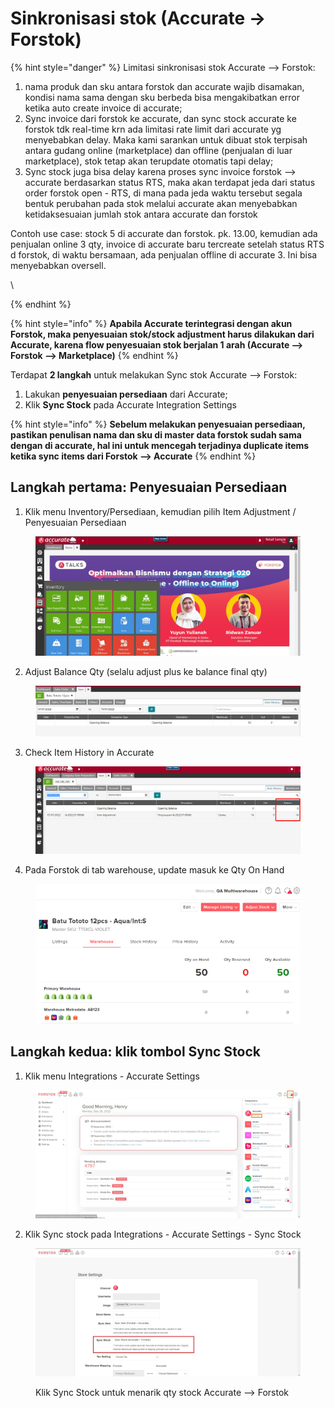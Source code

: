 # Sinkronisasi stok (Accurate → Forstok)

{% hint style="danger" %}
Limitasi sinkronisasi stok Accurate --> Forstok:

1. nama produk dan sku antara forstok dan accurate wajib disamakan, kondisi nama sama dengan sku berbeda bisa mengakibatkan error ketika auto create invoice di accurate;
2. Sync invoice dari forstok ke accurate, dan sync stock accurate ke forstok tdk real-time krn ada limitasi rate limit dari accurate yg menyebabkan delay. Maka kami sarankan untuk dibuat stok terpisah antara gudang online (marketplace) dan offline (penjualan di luar marketplace), stok tetap akan terupdate otomatis tapi delay;
3. Sync stock juga bisa delay karena proses sync invoice forstok --> accurate berdasarkan status RTS, maka akan terdapat jeda dari status order forstok open - RTS, di mana pada jeda waktu tersebut segala bentuk perubahan pada stok melalui accurate akan menyebabkan ketidaksesuaian jumlah stok antara accurate dan forstok



Contoh use case: stock 5 di accurate dan forstok. pk. 13.00, kemudian ada penjualan online 3 qty, invoice di accurate baru tercreate setelah status RTS d forstok, di waktu bersamaan, ada penjualan offline di accurate 3. Ini bisa menyebabkan oversell.

\

{% endhint %}

{% hint style="info" %}
**Apabila Accurate terintegrasi dengan akun Forstok, maka penyesuaian stok/stock adjustment harus dilakukan dari Accurate, karena flow penyesuaian stok berjalan 1 arah (Accurate --> Forstok --> Marketplace)**
{% endhint %}

Terdapat **2 langkah** untuk melakukan Sync stok Accurate --> Forstok:

1. Lakukan **penyesuaian persediaan** dari Accurate;
2. Klik **Sync Stock** pada Accurate Integration Settings

{% hint style="info" %}
**Sebelum melakukan penyesuaian persediaan, pastikan penulisan nama dan sku di master data forstok sudah sama dengan di accurate, hal ini untuk mencegah terjadinya duplicate items ketika sync items dari Forstok --> Accurate**
{% endhint %}

## **Langkah pertama: Penyesuaian Persediaan**

1. Klik menu Inventory/Persediaan, kemudian pilih Item Adjustment / Penyesuaian Persediaan

<figure><img src="../../../.gitbook/assets/image (4) (2) (1).png" alt=""><figcaption></figcaption></figure>

2. Adjust Balance Qty (selalu adjust plus ke balance final qty)

<figure><img src="../../../.gitbook/assets/image (1) (1) (3) (1).png" alt=""><figcaption></figcaption></figure>

3. Check Item History in Accurate

<figure><img src="../../../.gitbook/assets/image (2) (2).png" alt=""><figcaption></figcaption></figure>

4. Pada Forstok di tab warehouse, update masuk ke Qty On Hand

<figure><img src="../../../.gitbook/assets/image (29).png" alt=""><figcaption></figcaption></figure>

## **Langkah kedua**: klik tombol **Sync Stock**

1. Klik menu Integrations - Accurate Settings

<figure><img src="../../../.gitbook/assets/image (3) (2).png" alt=""><figcaption></figcaption></figure>

2. Klik Sync stock pada Integrations - Accurate Settings - Sync Stock

<figure><img src="../../../.gitbook/assets/Screenshot 2022-09-26 110305.jpg" alt=""><figcaption><p>Klik Sync Stock untuk menarik qty stock Accurate --> Forstok</p></figcaption></figure>
